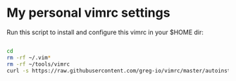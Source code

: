# My personal vimrc settings

Run this script to install and configure this vimrc in your $HOME dir:

```bash

cd
rm -rf ~/.vim*
rm -rf ~/tools/vimrc
curl -s https://raw.githubusercontent.com/greg-io/vimrc/master/autoinstall.sh | sh

```

